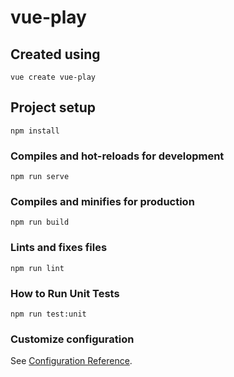 # vue-play

## Created using
```
vue create vue-play
```

## Project setup
```
npm install
```

### Compiles and hot-reloads for development
```
npm run serve
```

### Compiles and minifies for production
```
npm run build
```

### Lints and fixes files
```
npm run lint
```

### How to Run Unit Tests
```
npm run test:unit
```

### Customize configuration
See [Configuration Reference](https://cli.vuejs.org/config/).
